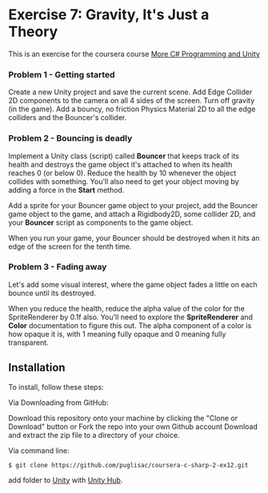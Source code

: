 # Exercise 7: Gravity, It's Just a Theory

This is an exercise for the coursera course [More C# Programming and Unity](https://www.coursera.org/learn/more-programming-unity)

### Problem 1 - Getting started

Create a new Unity project and save the current scene. Add Edge Collider 2D components to the camera on all 4 sides of the screen. Turn off gravity (in the game). Add a bouncy, no friction Physics Material 2D to all the edge colliders and the Bouncer's collider.

### Problem 2 - Bouncing is deadly

Implement a Unity class (script) called **Bouncer** that keeps track of its health and destroys the game object it's attached to when its health reaches 0 (or below 0). Reduce the health by 10 whenever the object collides with something. You'll also need to get your object moving by adding a force in the **Start** method.

Add a sprite for your Bouncer game object to your project, add the Bouncer game object to the game, and attach a Rigidbody2D, some collider 2D, and your **Bouncer** script as components to the game object.

When you run your game, your Bouncer should be destroyed when it hits an edge of the screen for the tenth time.

### Problem 3 - Fading away

Let's add some visual interest, where the game object fades a little on each bounce until its destroyed.

When you reduce the health, reduce the alpha value of the color for the SpriteRenderer by 0.1f also. You'll need to explore the **SpriteRenderer** and **Color** documentation to figure this out. The alpha component of a color is how opaque it is, with 1 meaning fully opaque and 0 meaning fully transparent.



## Installation
To install, follow these steps:

Via Downloading from GitHub:

Download this repository onto your machine by clicking the "Clone or Download" button or Fork the repo into your own Github account
Download and extract the zip file to a directory of your choice.  

Via command line:

`$ git clone https://github.com/puglisac/coursera-c-sharp-2-ex12.git`  

add folder to [Unity](https://unity.com/) with [Unity Hub](https://unity3d.com/get-unity/download).